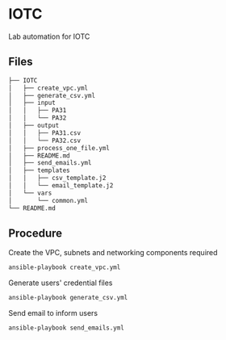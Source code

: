 # IOTC
Lab automation for IOTC

## Files
```bash
├── IOTC
│   ├── create_vpc.yml
│   ├── generate_csv.yml
│   ├── input
│   │   ├── PA31
│   │   └── PA32
│   ├── output
│   │   ├── PA31.csv
│   │   └── PA32.csv
│   ├── process_one_file.yml
│   ├── README.md
│   ├── send_emails.yml
│   ├── templates
│   │   ├── csv_template.j2
│   │   └── email_template.j2
│   └── vars
│       └── common.yml
└── README.md
```

## Procedure
Create the VPC, subnets and networking components required
```bash
ansible-playbook create_vpc.yml
```
Generate users' credential files
```bash
ansible-playbook generate_csv.yml
```

Send email to inform users
```bash
ansible-playbook send_emails.yml
```